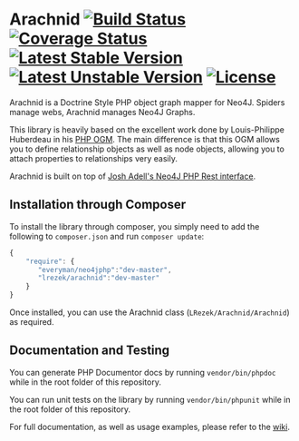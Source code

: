 # Arachnid [![Build Status](https://travis-ci.org/lrezek/Arachnid.svg?branch=master)](https://travis-ci.org/lrezek/Arachnid) [![Coverage Status](https://img.shields.io/coveralls/lrezek/Arachnid.svg)](https://coveralls.io/r/lrezek/Arachnid?branch=master) [![Latest Stable Version](https://poser.pugx.org/lrezek/arachnid/v/stable.svg)](https://packagist.org/packages/lrezek/arachnid) [![Latest Unstable Version](https://poser.pugx.org/lrezek/arachnid/v/unstable.svg)](https://packagist.org/packages/lrezek/arachnid) [![License](https://poser.pugx.org/lrezek/arachnid/license.svg)](https://packagist.org/packages/lrezek/arachnid)

Arachnid is a Doctrine Style PHP object graph mapper for Neo4J. Spiders manage webs, Arachnid manages Neo4J Graphs.

This library is heavily based on the excellent work done by Louis-Philippe Huberdeau in his [PHP OGM](https://github.com/lphuberdeau/Neo4j-PHP-OGM).
The main difference is that this OGM allows you to define relationship objects as well as node objects, allowing you to attach properties to relationships very easily.

Arachnid is built on top of [Josh Adell's Neo4J PHP Rest interface](https://github.com/jadell/neo4jphp).

## Installation through Composer

To install the library through composer, you simply need to add the following to `composer.json` and run `composer update`:

```JavaScript
{
    "require": {
       "everyman/neo4jphp":"dev-master",
       "lrezek/arachnid":"dev-master"
    }
}
```
Once installed, you can use the Arachnid class (`LRezek/Arachnid/Arachnid`) as required.

## Documentation and Testing

You can generate PHP Documentor docs by running `vendor/bin/phpdoc` while in the root folder of this repository.

You can run unit tests on the library by running `vendor/bin/phpunit` while in the root folder of this repository.

For full documentation, as well as usage examples, please refer to the [wiki](https://github.com/lrezek/Arachnid/wiki/Table-of-Contents).
